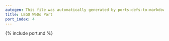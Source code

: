 ```yaml
---
autogen: This file was automatically generated by ports-defs-to-markdown.py
title: LEGO WeDo Port
port_index: 4
---
```


{% include port.md %}

